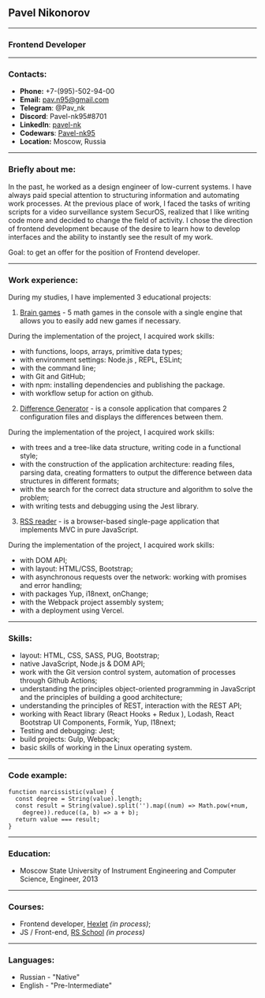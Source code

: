 ## Pavel Nikonorov

***
### **Frontend Developer**
***
### Contacts:
- **Phone:** +7-(995)-502-94-00
- **Email:** pav.n95@gmail.com
- **Telegram**: @Pav_nk
- **Discord**: Pavel-nk95#8701
- **LinkedIn**:  [pavel-nk](https://www.linkedin.com/in/pavel-nk/)
- **Codewars**:  [Pavel-nk95](https://www.codewars.com/users/Pavel-nk95)
- **Location:** Moscow, Russia

***

### Briefly about me:
In the past, he worked as a design engineer of low-current systems.
I have always paid special attention to structuring information and automating work processes.
At the previous place of work, I faced the tasks of writing scripts for a video surveillance system SecurOS, realized that I like writing code more and decided to change the field of activity.
I chose the direction of frontend development because of the desire to learn how to develop interfaces and the ability to instantly see the result of my work.

Goal: to get an offer for the position of Frontend developer.

***

### Work experience:
During my studies, I have implemented 3 educational projects:

1. [Brain games](https://github.com/Pavel-nk95/brain-games) - 5 math games in the console with a single engine that allows you to easily add new games if necessary.

During the implementation of the project, I acquired work skills:
- with functions, loops, arrays, primitive data types;
- with environment settings: Node.js , REPL, ESLint;
- with the command line;
- with Git and GitHub;
- with npm: installing dependencies and publishing the package.
- with workflow setup for action on github.

2. [Difference Generator](https://github.com/Pavel-nk95/difference-generator) - is a console application that compares 2 configuration files and displays the differences between them.

During the implementation of the project, I acquired work skills:
- with trees and a tree-like data structure, writing code in a functional style;
- with the construction of the application architecture: reading files, parsing data, creating formatters to output the difference between data structures in different formats;
- with the search for the correct data structure and algorithm to solve the problem;
- with writing tests and debugging using the Jest library.

3. [RSS reader](https://github.com/Pavel-nk95/RSS-reader) - is a browser-based single-page application that implements MVC in pure JavaScript.

During the implementation of the project, I acquired work skills:
- with DOM API;
- with layout: HTML/CSS, Bootstrap;
- with asynchronous requests over the network: working with promises and error handling;
- with packages Yup, i18next, onChange;
- with the Webpack project assembly system;
- with a deployment using Vercel.

***

### Skills:
- layout: HTML, CSS, SASS, PUG, Bootstrap;
- native JavaScript, Node.js & DOM API;
- work with the Git version control system, automation of processes through Github Actions;
- understanding the principles object-oriented programming in JavaScript and the principles of building a good architecture;
- understanding the principles of REST, interaction with the REST API;
- working with React library (React Hooks + Redux ), Lodash, React Bootstrap UI Components, Formik, Yup, I18next;
- Testing and debugging: Jest;
- build projects: Gulp, Webpack;
- basic skills of working in the Linux operating system.

***

### Code example:
```
function narcissistic(value) {
  const degree = String(value).length;
  const result = String(value).split('').map((num) => Math.pow(+num, 
    degree)).reduce((a, b) => a + b);
  return value === result;
}
```

***

### Education:
- Moscow State University of Instrument Engineering and Computer Science, Engineer, 2013

***

### Сourses:
- Frontend developer, [Hexlet](https://ru.hexlet.io/) *(in process)*;
- JS / Front-end,  [RS School](https://rs.school/) *(in process)*

***

### Languages:
- Russian - "Native"
- English - "Pre-Intermediate"